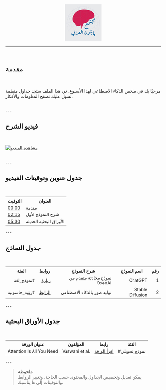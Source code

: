 <p align="center">
  <img src="jpg img/channels4_profile.jpg" alt="شعار القناة" width="120" />
</p>

---

<br>

## مقدمة

<br>

مرحبًا بك في ملخص الذكاء الاصطناعي لهذا الأسبوع. في هذا الملف ستجد جداول منظمة تسهل عليك تصفح المعلومات والأفكار.

<br>
---

<br>

## فيديو الشرح

<br>

[![مشاهدة الفيديو](https://img.youtube.com/vi/ID_VIDEO/0.jpg)](https://www.youtube.com/watch?v=ID_VIDEO)

<br>
---

<br>

## جدول عنوين وتوقيتات الفيديو

<br>

<table align="right">
  <tr>
    <th>التوقيت</th>
    <th>العنوان</th>
  </tr>
  <tr>
    <td><a href="https://www.youtube.com/watch?v=ID_VIDEO&t=0s">00:00</a></td>
    <td>مقدمة</td>
  </tr>
  <tr>
    <td><a href="https://www.youtube.com/watch?v=ID_VIDEO&t=135s">02:15</a></td>
    <td>شرح النموذج الأول</td>
  </tr>
  <tr>
    <td><a href="https://www.youtube.com/watch?v=ID_VIDEO&t=330s">05:30</a></td>
    <td>الأوراق البحثية الحديثة</td>
  </tr>
</table>

<br>
---

<br>

## جدول النماذج

<br>

<table align="right" dir="rtl">
  <tr>
    <th>رقم</th>
    <th>اسم النموذج</th>
    <th>شرح النموذج</th>
    <th>روابط</th>
    <th>الفئة</th>
  </tr>
  <tr>
    <td>1</td>
    <td>ChatGPT</td>
    <td>نموذج محادثة متقدم من OpenAI</td>
    <td><a href="https://chat.openai.com">زيارة</a></td>
    <td>#نموذج_لغة</td>
  </tr>
  <tr>
    <td>2</td>
    <td>Stable Diffusion</td>
    <td>توليد صور بالذكاء الاصطناعي</td>
    <td><a href="https://stablediffusionweb.com">الرابط</a></td>
    <td>#رؤية_حاسوبية</td>
  </tr>
</table>

<br>
---

<br>

## جدول الأوراق البحثية

<br>

<table align="right">
  <tr>
    <th>عنوان الورقة</th>
    <th>المؤلفون</th>
    <th>رابط</th>
    <th>الفئة</th>
  </tr>
  <tr>
    <td>Attention Is All You Need</td>
    <td>Vaswani et al.</td>
    <td><a href="https://arxiv.org/abs/1706.03762">اقرأ الورقة</a></td>
    <td>#نموذج_تحويلي</td>
  </tr>
</table>

<br>
---

<br>

> **ملحوظة:**  
> يمكن تعديل وتخصيص الجداول والمحتوى حسب الحاجة، وتغيير الروابط والتوقيتات إلى ما يناسبك.
